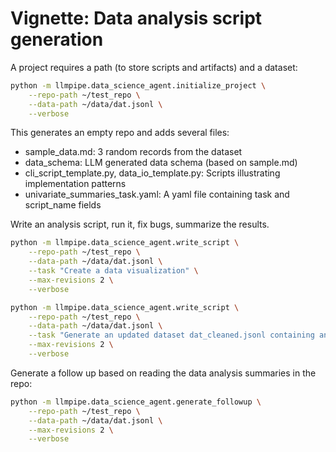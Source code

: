 # Vignette: Data analysis script generation

A project requires a path (to store scripts and artifacts) and a dataset:

```bash
python -m llmpipe.data_science_agent.initialize_project \
    --repo-path ~/test_repo \
    --data-path ~/data/dat.jsonl \
    --verbose
```

This generates an empty repo and adds several files:

- sample_data.md: 3 random records from the dataset
- data_schema: LLM generated data schema (based on sample.md)
- cli_script_template.py, data_io_template.py: Scripts illustrating implementation patterns
- univariate_summaries_task.yaml: A yaml file containing task and script_name fields

Write an analysis script, run it, fix bugs, summarize the results.

```bash
python -m llmpipe.data_science_agent.write_script \
    --repo-path ~/test_repo \
    --data-path ~/data/dat.jsonl \
    --task "Create a data visualization" \
    --max-revisions 2 \
    --verbose

python -m llmpipe.data_science_agent.write_script \
    --repo-path ~/test_repo \
    --data-path ~/data/dat.jsonl \
    --task "Generate an updated dataset dat_cleaned.jsonl containing an updated 'text' column applying basic text data cleaning techniques." \
    --max-revisions 2 \
    --verbose
```

Generate a follow up based on reading the data analysis summaries in the repo:

```bash
python -m llmpipe.data_science_agent.generate_followup \
    --repo-path ~/test_repo \
    --data-path ~/data/dat.jsonl \
    --max-revisions 2 \
    --verbose
```
